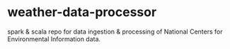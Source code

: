 # weather-data-processor
spark &amp; scala repo for data ingestion &amp; processing of National Centers for Environmental Information data.
